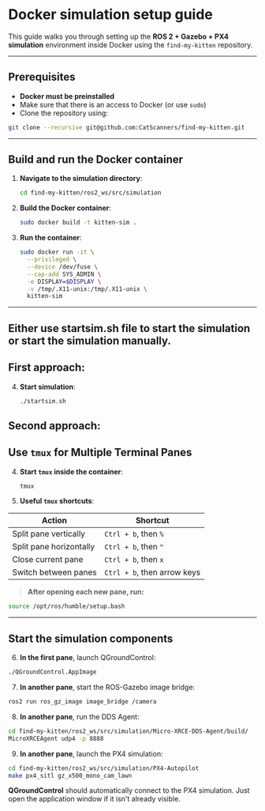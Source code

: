 # Docker simulation setup guide

This guide walks you through setting up the **ROS 2 + Gazebo + PX4 simulation** environment inside Docker using the `find-my-kitten` repository.

---

## Prerequisites

- **Docker must be preinstalled**
- Make sure that there is an access to Docker (or use `sudo`)
- Clone the repository using:

```bash
git clone --recursive git@github.com:CatScanners/find-my-kitten.git
```

---

## Build and run the Docker container

1. **Navigate to the simulation directory**:

   ```bash
   cd find-my-kitten/ros2_ws/src/simulation
   ```

2. **Build the Docker container**:

   ```bash
   sudo docker build -t kitten-sim .
   ```

3. **Run the container**:

   ```bash
   sudo docker run -it \
     --privileged \
     --device /dev/fuse \
     --cap-add SYS_ADMIN \
     -e DISPLAY=$DISPLAY \
     -v /tmp/.X11-unix:/tmp/.X11-unix \
     kitten-sim
   ```

---
## Either use startsim.sh file to start the simulation or start the simulation manually.
## First approach:
4. **Start simulation**:
   ```bash
   ./startsim.sh
   ```

## Second approach:
## Use `tmux` for Multiple Terminal Panes

4. **Start `tmux` inside the container**:

   ```bash
   tmux
   ```

5. **Useful `tmux` shortcuts**:

| Action                        | Shortcut              |
|------------------------------|-----------------------|
| Split pane vertically        | `Ctrl + b`, then `%`  |
| Split pane horizontally      | `Ctrl + b`, then `"`  |
| Close current pane           | `Ctrl + b`, then `x`  |
| Switch between panes         | `Ctrl + b`, then arrow keys |

> **After opening each new pane, run:**

```bash
source /opt/ros/humble/setup.bash
```

---

## Start the simulation components

6. **In the first pane**, launch QGroundControl:

```bash
./QGroundControl.AppImage
```

7. **In another pane**, start the ROS-Gazebo image bridge:

```bash
ros2 run ros_gz_image image_bridge /camera
```

8. **In another pane**, run the DDS Agent:

```bash
cd find-my-kitten/ros2_ws/src/simulation/Micro-XRCE-DDS-Agent/build/
MicroXRCEAgent udp4 -p 8888
```

9. **In another pane**, launch the PX4 simulation:

```bash
cd find-my-kitten/ros2_ws/src/simulation/PX4-Autopilot
make px4_sitl gz_x500_mono_cam_lawn
```

**QGroundControl** should automatically connect to the PX4 simulation.
Just open the application window if it isn't already visible.


